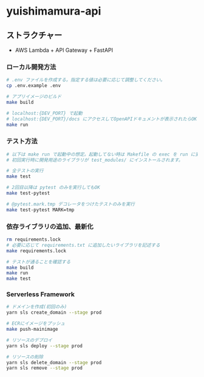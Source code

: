 # yuishimamura-api

## ストラクチャー

- AWS Lambda + API Gateway + FastAPI

### ローカル開発方法

```sh
# .env ファイルを作成する。指定する値は必要に応じて調整してください。
cp .env.example .env

# アプリイメージのビルド
make build

# localhost:{DEV_PORT} で起動
# localhost:{DEV_PORT}/docs にアクセスしてOpenAPIドキュメントが表示されたらOK
make run
```

### テスト方法

```sh
# 以下は make run で起動中の想定。起動してない時は Makefile の exec を run に変えてください。
# 初回実行時に開発用途のライブラリが test_modules/ にインストールされます。

# 全テストの実行
make test

# 2回目以降は pytest のみを実行してもOK
make test-pytest

# @pytest.mark.tmp デコレータをつけたテストのみを実行
make test-pytest MARK=tmp
```

### 依存ライブラリの追加、最新化

```sh
rm requirements.lock
# 必要に応じて requirements.txt に追加したいライブラリを記述する
make requirements.lock

# テストが通ることを確認する
make build
make run
make test
```

### Serverless Framework

```sh
# ドメインを作成(初回のみ)
yarn sls create_domain --stage prod

# ECRにイメージをプッシュ
make push-mainimage

# リソースのデプロイ
yarn sls deploy --stage prod

# リソースの削除
yarn sls delete_domain --stage prod
yarn sls remove --stage prod
```
